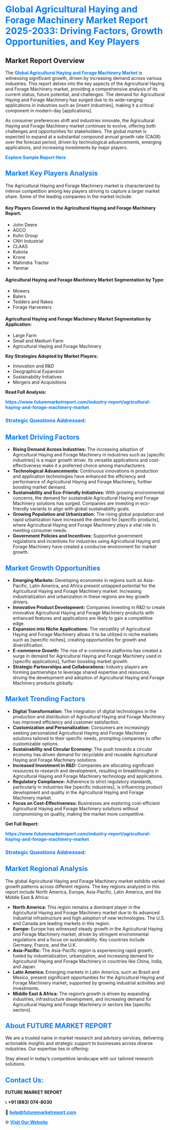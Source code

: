<h1 style="color: #007BFF;">Global Agricultural Haying and Forage Machinery Market Report 2025-2033: Driving Factors, Growth Opportunities, and Key Players</h1>

<section id="overview">
<h2>Market Report Overview</h2>
<p>The <a href="https://www.futuremarketreport.com/industry-report/agricultural-haying-and-forage-machinery-market" style="color: #007BFF; text-decoration: none;"><strong>Global Agricultural Haying and Forage Machinery Market</strong></a> is witnessing significant growth, driven by increasing demand across various industries. This report delves into the key aspects of the Agricultural Haying and Forage Machinery market, providing a comprehensive analysis of its current status, future potential, and challenges. The demand for Agricultural Haying and Forage Machinery has surged due to its wide-ranging applications in industries such as [insert industries], making it a critical component in modern-day [applications].</p>
<p>As consumer preferences shift and industries innovate, the Agricultural Haying and Forage Machinery market continues to evolve, offering both challenges and opportunities for stakeholders. The global market is expected to expand at a substantial compound annual growth rate (CAGR) over the forecast period, driven by technological advancements, emerging applications, and increasing investments by major players.</p>
</section>

<section id="overview">
<p><a href="https://www.futuremarketreport.com/request-sample/reportId=120532" style="color: #007BFF; text-decoration: none;"><strong>Explore Sample Report Here</strong></a></p>
</section>

<section id="key-players">
<h2 style="color: #007BFF;">Market Key Players Analysis</h2>
<p>The Agricultural Haying and Forage Machinery market is characterized by intense competition among key players striving to capture a larger market share. Some of the leading companies in the market include:</p>
<h4>Key Players Covered in the Agricultural Haying and Forage Machinery Report:</h4>
<ul><li>John Deere</li><li>AGCO</li><li>Kuhn Group</li><li>CNH Industrial</li><li>CLAAS</li><li>Kubota</li><li>Krone</li><li>Mahindra Tractor</li><li>Yanmar</li></ul>
<h4>Agricultural Haying and Forage Machinery Market Segmentation by Type:</h4>
<ul><li>Mowers</li><li>Balers</li><li>Tedders and Rakes</li><li>Forage Harvesters</li></ul>

<h4>Agricultural Haying and Forage Machinery Market Segmentation by Application:</h4>
<ul><li>Large Farm</li><li>Small and Medium Farm</li><li>Agricultural Haying and Forage Machinery</li></ul>
<p><strong>Key Strategies Adopted by Market Players:</strong></p>
<ul>
<li>Innovation and R&D</li>
<li>Geographical Expansion</li>
<li>Sustainability Initiatives</li>
<li>Mergers and Acquisitions</li>
</ul>
</section>

<section>
<p><strong>Read Full Analysis: </strong></p><a href="https://www.futuremarketreport.com/industry-report/agricultural-haying-and-forage-machinery-market" style="color: #007BFF; text-decoration: none;"><strong>https://www.futuremarketreport.com/industry-report/agricultural-haying-and-forage-machinery-market</strong></a>
<h3 style="color: #007BFF;">Strategic Questions Addressed:</h3>
</section>

<section id="driving-factors">
<h2 style="color: #007BFF;">Market Driving Factors</h2>
<ul>
<li><strong>Rising Demand Across Industries:</strong> The increasing adoption of Agricultural Haying and Forage Machinery in industries such as [specific industries] is a major growth driver. Its versatile applications and cost-effectiveness make it a preferred choice among manufacturers.</li>
<li><strong>Technological Advancements:</strong> Continuous innovations in production and application technologies have enhanced the efficiency and performance of Agricultural Haying and Forage Machinery, further boosting market demand.</li>
<li><strong>Sustainability and Eco-Friendly Initiatives:</strong> With growing environmental concerns, the demand for sustainable Agricultural Haying and Forage Machinery solutions has surged. Companies are investing in eco-friendly variants to align with global sustainability goals.</li>
<li><strong>Growing Population and Urbanization:</strong> The rising global population and rapid urbanization have increased the demand for [specific products], where Agricultural Haying and Forage Machinery plays a vital role in meeting consumer needs.</li>
<li><strong>Government Policies and Incentives:</strong> Supportive government regulations and incentives for industries using Agricultural Haying and Forage Machinery have created a conducive environment for market growth.</li>
</ul>
</section>

<section id="growth-opportunities">
<h2 style="color: #007BFF;">Market Growth Opportunities</h2>
<ul>
<li><strong>Emerging Markets:</strong> Developing economies in regions such as Asia-Pacific, Latin America, and Africa present untapped potential for the Agricultural Haying and Forage Machinery market. Increasing industrialization and urbanization in these regions are key growth drivers.</li>
<li><strong>Innovative Product Development:</strong> Companies investing in R&D to create innovative Agricultural Haying and Forage Machinery products with enhanced features and applications are likely to gain a competitive edge.</li>
<li><strong>Expansion into Niche Applications:</strong> The versatility of Agricultural Haying and Forage Machinery allows it to be utilized in niche markets such as [specific niches], creating opportunities for growth and diversification.</li>
<li><strong>E-commerce Growth:</strong> The rise of e-commerce platforms has created a surge in demand for Agricultural Haying and Forage Machinery used in [specific applications], further boosting market growth.</li>
<li><strong>Strategic Partnerships and Collaborations:</strong> Industry players are forming partnerships to leverage shared expertise and resources, driving the development and adoption of Agricultural Haying and Forage Machinery products globally.</li>
</ul>
</section>

<section id="trending-factors">
<h2 style="color: #007BFF;">Market Trending Factors</h2>
<ul>
<li><strong>Digital Transformation:</strong> The integration of digital technologies in the production and distribution of Agricultural Haying and Forage Machinery has improved efficiency and customer satisfaction.</li>
<li><strong>Customization and Personalization:</strong> Consumers are increasingly seeking personalized Agricultural Haying and Forage Machinery solutions tailored to their specific needs, prompting companies to offer customizable options.</li>
<li><strong>Sustainability and Circular Economy:</strong> The push towards a circular economy has driven demand for recyclable and reusable Agricultural Haying and Forage Machinery solutions.</li>
<li><strong>Increased Investment in R&D:</strong> Companies are allocating significant resources to research and development, resulting in breakthroughs in Agricultural Haying and Forage Machinery technology and applications.</li>
<li><strong>Regulatory Compliance:</strong> Adherence to strict regulatory standards, particularly in industries like [specific industries], is influencing product development and quality in the Agricultural Haying and Forage Machinery market.</li>
<li><strong>Focus on Cost-Effectiveness:</strong> Businesses are exploring cost-efficient Agricultural Haying and Forage Machinery solutions without compromising on quality, making the market more competitive.</li>
</ul>
</section>

<section>
<p><strong>Get Full Report: </strong></p><a href="https://www.futuremarketreport.com/industry-report/agricultural-haying-and-forage-machinery-market" style="color: #007BFF; text-decoration: none;"><strong>https://www.futuremarketreport.com/industry-report/agricultural-haying-and-forage-machinery-market</strong></a>
<h3 style="color: #007BFF;">Strategic Questions Addressed:</h3>
</section>


<section id="regional-analysis">
<h2 style="color: #007BFF;">Market Regional Analysis</h2>
<p>The global Agricultural Haying and Forage Machinery market exhibits varied growth patterns across different regions. The key regions analyzed in this report include North America, Europe, Asia-Pacific, Latin America, and the Middle East & Africa:</p>
<ul>
<li><strong>North America:</strong> This region remains a dominant player in the Agricultural Haying and Forage Machinery market due to its advanced industrial infrastructure and high adoption of new technologies. The U.S. and Canada are leading markets in this region.</li>
<li><strong>Europe:</strong> Europe has witnessed steady growth in the Agricultural Haying and Forage Machinery market, driven by stringent environmental regulations and a focus on sustainability. Key countries include Germany, France, and the U.K.</li>
<li><strong>Asia-Pacific:</strong> The Asia-Pacific region is experiencing rapid growth, fueled by industrialization, urbanization, and increasing demand for Agricultural Haying and Forage Machinery in countries like China, India, and Japan.</li>
<li><strong>Latin America:</strong> Emerging markets in Latin America, such as Brazil and Mexico, present significant opportunities for the Agricultural Haying and Forage Machinery market, supported by growing industrial activities and investments.</li>
<li><strong>Middle East & Africa:</strong> The region’s growth is driven by expanding industries, infrastructure development, and increasing demand for Agricultural Haying and Forage Machinery in sectors like [specific sectors].</li>
</ul>
</section>

<footer>
<h2 style="color: #007BFF;">About FUTURE MARKET REPORT</h2>
<p>We are a trusted name in market research and advisory services, delivering actionable insights and strategic support to businesses across diverse industries. Our expertise lies in offering:</p>

<p>Stay ahead in today’s competitive landscape with our tailored research solutions.</p>

<h2 style="color: #007BFF;">Contact Us:</h2>
<p><strong>FUTURE MARKET REPORT</strong></p>
<p>📞 <strong>+91 (883) 074-8030</strong></p>
<p>📧 <strong><a href="mailto:help@futuremarketreport.com" style="color: #007BFF;">help@futuremarketreport.com</a></strong></p>
<p>🌐 <strong><a href="https://www.futuremarketreport.com/" style="color: #007BFF;">Visit Our Website</a></strong></p>
</footer>